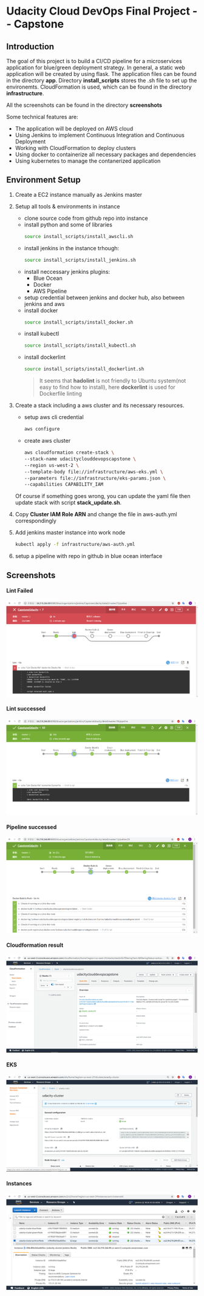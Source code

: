 # Udacity Cloud DevOps Final Project -- Capstone


## Introduction

The goal of this project is to build a CI/CD pipeline for a microservices application for blue/green deployment strategy. In general, a static web application will be created by using flask. The application files can be found in the directory **app**. Directory **install_scripts** stores the .sh file to set up the environemts. CloudFormation is used, which can be found in the directory **infrastructure**.

All the screenshots can be found in the directory **screenshots**

Some technical features are:
+ The application will be deployed on AWS cloud
+ Using Jenkins to implement Continuous Integration and Continuous Deployment
+ Working with CloudFormation to deploy clusters
+ Using docker to containerize all necessary packages and dependencies
+ Using kubernetes to manage the contanerized application


## Environment Setup

1. Create a EC2 instance manually as Jenkins master

2. Setup all tools & environments in instance
    + clone source code from github repo into instance
    + install python and some of libraries
        ```sh
        source install_scripts/install_awscli.sh
        ```
    + install jenkins in the instance trhough:
        ```sh
        source install_scripts/install_jenkins.sh
        ```
    + install neccessary jenkins plugins:
        + Blue Ocean
        + Docker
        + AWS Pipeline
    + setup credential between jenkins and docker hub, also between jenkins and aws
    + install docker
        ```sh
        source install_scripts/install_docker.sh
        ```
    + install kubectl
        ```sh
        source install_scripts/install_kubectl.sh
        ```
    + install dockerlint
        ```sh
        source install_scripts/install_dockerlint.sh
        ```
        > It seems that **hadolint** is not friendly to Ubuntu system(not easy to find how to install), here **dockerlint** is used for Dockerfile linting

3. Create a stack including a aws cluster and its necessary resources.
    + setup aws cli credential
        ```sh
        aws configure
        ```
    + create aws cluster
        ```sh
        aws cloudformation create-stack \
        --stack-name udacityclouddevopscapstone \
        --region us-west-2 \
        --template-body file://infrastructure/aws-eks.yml \
        --parameters file://infrastructure/eks-params.json \
        --capabilities CAPABILITY_IAM
        ```
    Of course if something goes wrong, you can update the yaml file then update stack with script **stack_update.sh**.

4. Copy **Cluster IAM Role ARN** and change the file in aws-auth.yml correspondingly

5. Add jenkins master instance into work node
    ```sh
    kubectl apply -f infrastructure/aws-auth.yml
    ```

6. setup a pipeline with repo in github in blue ocean interface


## Screenshots

#### Lint Failed
![Lintfailed](/screenshots/Lint_error.png)

#### Lint successed
![Lintsuccessed](/screenshots/Lint_successful.png)

#### Pipeline successed
![Pipeline](/screenshots/Jenkins_pipeline_deployment_success.png)

#### Cloudformation result
![CloudFormation](/screenshots/cloudformation.png)

#### EKS
![EKS](/screenshots/eks.png)

#### Instances
![Instances](/screenshots/instances.png)
